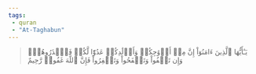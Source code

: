 ```yaml
---
tags: 
 - quran 
 - "At-Taghabun"
---
```


> يَـٰٓأَيُّهَا ٱلَّذِينَ ءَامَنُوٓاْ إِنَّ مِنۡ أَزۡوَٰجِكُمۡ وَأَوۡلَٰدِكُمۡ عَدُوّٗا لَّكُمۡ فَٱحۡذَرُوهُمۡۚ وَإِن تَعۡفُواْ وَتَصۡفَحُواْ وَتَغۡفِرُواْ فَإِنَّ ٱللَّهَ غَفُورٞ رَّحِيمٌ
